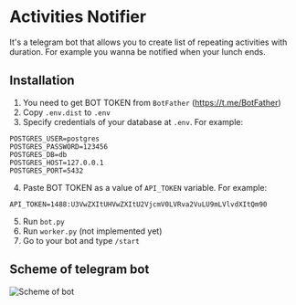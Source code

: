 # Activities Notifier

It's a telegram bot that allows you to create list of repeating activities with duration. For example you wanna be notified when your lunch ends.

## Installation

1. You need to get BOT TOKEN from `BotFather` (https://t.me/BotFather)
2. Copy `.env.dist` to `.env`
3. Specify credentials of your database at `.env`. For example:
```
POSTGRES_USER=postgres
POSTGRES_PASSWORD=123456
POSTGRES_DB=db
POSTGRES_HOST=127.0.0.1
POSTGRES_PORT=5432
```
4. Paste BOT TOKEN as a value of `API_TOKEN` variable. For example:
```
API_TOKEN=1488:U3VwZXItUHVwZXItU2VjcmV0LVRva2VuLU9mLVlvdXItQm90
```
5. Run `bot.py`
6. Run `worker.py` (not implemented yet)
7. Go to your bot and type `/start`

## Scheme of telegram bot

![Scheme of bot](../assets/scheme.png?raw=true)
